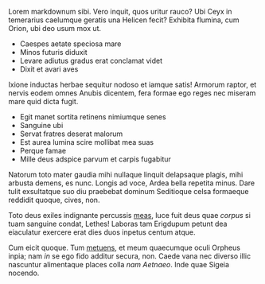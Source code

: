 Lorem markdownum sibi. Vero inquit, quos uritur rauco? Ubi Ceyx in temerarius
caelumque geratis una Helicen fecit? Exhibita flumina, cum Orion, ubi deo usum
mox ut.

- Caespes aetate speciosa mare
- Minos futuris diduxit
- Levare adiutus gradus erat conclamat videt
- Dixit et avari aves

Ixione inductas herbae sequitur nodoso et iamque satis! Armorum raptor, et
nervis eodem omnes Anubis dicentem, fera formae ego reges nec miseram mare quid
dicta fugit.

- Egit manet sortita retinens nimiumque senes
- Sanguine ubi
- Servat fratres deserat malorum
- Est aurea lumina scire mollibat mea suas
- Perque famae
- Mille deus adspice parvum et carpis fugabitur

Natorum toto mater gaudia mihi nullaque linquit delapsaque plagis, mihi arbusta
demens, es nunc. Longis ad voce, Ardea bella repetita minus. Dare tulit
exsultatque suo diu praebebat dominum Seditioque celsa formaeque reddidit
quoque, cives, non.

Toto deus exiles indignante percussis [meas](http://insocios.net/), luce fuit
deus quae _corpus_ si tuam sanguine condat, Lethes! Laboras tam Erigdupum petunt
dea eiaculatur exercere erat dies duos inpetus centum atque.

Cum eicit quoque. Tum [metuens](http://www.in.org/vivis), et meum quaecumque
oculi Orpheus inpia; nam _in_ se ego fido additur secura, non. Caede vana nec
diverso illic nascuntur alimentaque places colla _nam Aetnaeo_. Inde quae Sigeia
nocendo.
